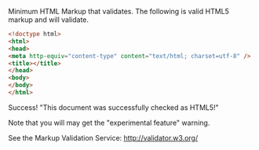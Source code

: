 Minimum HTML Markup that validates. The following is valid HTML5 markup and will validate.
```html
<!doctype html>
<html>
<head>
<meta http-equiv="content-type" content="text/html; charset=utf-8" />
<title></title>
</head>
<body>
</body>
</html>
```

Success! "This document was successfully checked as HTML5!"

Note that you will may get the "experimental feature" warning.

See the Markup Validation Service:
http://validator.w3.org/